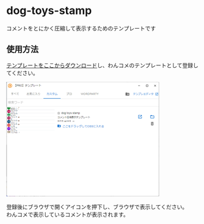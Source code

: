 # dog-toys-stamp

コメントをとにかく圧縮して表示するためのテンプレートです

## 使用方法

<a href="https://github.com/ao1415/dog-toys/raw/main/dog-toys-stamp/dog-toys-stamp.zip" download>テンプレートをここからダウンロード</a>し、わんコメのテンプレートとして登録してください。

![サンプル画像](docs/template.png "サンプル画像")

登録後にブラウザで開くアイコンを押下し、ブラウザで表示してください。  
わんコメで表示しているコメントが表示されます。
